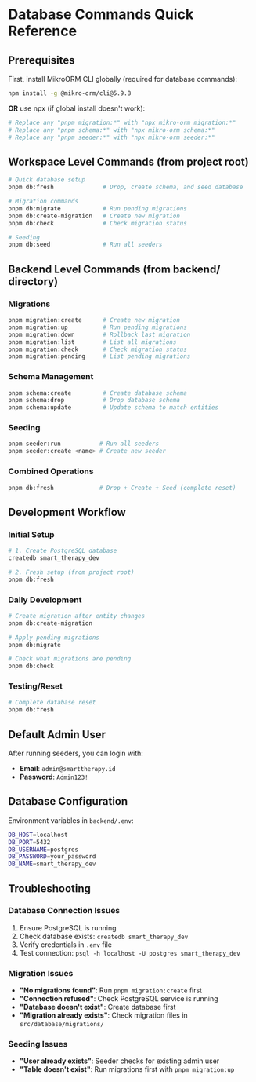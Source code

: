 # Database Commands Quick Reference

## Prerequisites

First, install MikroORM CLI globally (required for database commands):

```bash
npm install -g @mikro-orm/cli@5.9.8
```

**OR** use npx (if global install doesn't work):

```bash
# Replace any "pnpm migration:*" with "npx mikro-orm migration:*"
# Replace any "pnpm schema:*" with "npx mikro-orm schema:*"
# Replace any "pnpm seeder:*" with "npx mikro-orm seeder:*"
```

## Workspace Level Commands (from project root)

```bash
# Quick database setup
pnpm db:fresh              # Drop, create schema, and seed database

# Migration commands  
pnpm db:migrate            # Run pending migrations
pnpm db:create-migration   # Create new migration
pnpm db:check              # Check migration status

# Seeding
pnpm db:seed               # Run all seeders
```

## Backend Level Commands (from backend/ directory)

### Migrations
```bash
pnpm migration:create      # Create new migration
pnpm migration:up          # Run pending migrations
pnpm migration:down        # Rollback last migration
pnpm migration:list        # List all migrations
pnpm migration:check       # Check migration status
pnpm migration:pending     # List pending migrations
```

### Schema Management
```bash
pnpm schema:create         # Create database schema
pnpm schema:drop           # Drop database schema  
pnpm schema:update         # Update schema to match entities
```

### Seeding
```bash
pnpm seeder:run           # Run all seeders
pnpm seeder:create <name> # Create new seeder
```

### Combined Operations
```bash
pnpm db:fresh             # Drop + Create + Seed (complete reset)
```

## Development Workflow

### Initial Setup
```bash
# 1. Create PostgreSQL database
createdb smart_therapy_dev

# 2. Fresh setup (from project root)
pnpm db:fresh
```

### Daily Development
```bash
# Create migration after entity changes
pnpm db:create-migration

# Apply pending migrations
pnpm db:migrate

# Check what migrations are pending
pnpm db:check
```

### Testing/Reset
```bash
# Complete database reset
pnpm db:fresh
```

## Default Admin User

After running seeders, you can login with:
- **Email**: `admin@smarttherapy.id`
- **Password**: `Admin123!`

## Database Configuration

Environment variables in `backend/.env`:
```bash
DB_HOST=localhost
DB_PORT=5432
DB_USERNAME=postgres
DB_PASSWORD=your_password
DB_NAME=smart_therapy_dev
```

## Troubleshooting

### Database Connection Issues
1. Ensure PostgreSQL is running
2. Check database exists: `createdb smart_therapy_dev`
3. Verify credentials in `.env` file
4. Test connection: `psql -h localhost -U postgres smart_therapy_dev`

### Migration Issues
- **"No migrations found"**: Run `pnpm migration:create` first
- **"Connection refused"**: Check PostgreSQL service is running
- **"Database doesn't exist"**: Create database first
- **"Migration already exists"**: Check migration files in `src/database/migrations/`

### Seeding Issues
- **"User already exists"**: Seeder checks for existing admin user
- **"Table doesn't exist"**: Run migrations first with `pnpm migration:up`